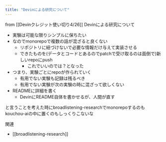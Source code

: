 ```yaml
---
title: "Devinによる研究について"
---
```


from [[Devinクレジット使い切り4/26]]
Devinによる研究について
- 実験は可能な限りシンプルに保ちたい
- なのでmonorepoで複数の話が混ざると良くない
    - リポジトリに紐づけないで必要な情報だけ与えて実装させる
    - できたものを(データとコードとあるのでpatchで受け取るのは面倒で)新しいrepoにpush
        - これでいいのでは？となった
- つまり、実験ごとにrepoが作られていく
    - 有用でない実験も記録は残るべき
    - 有用でない実験が次の実験の時に混ざって欲しくない
- READMEに詳細を書く
    - DevinにREADME自体を書かせるが、人間が直す

と言うことを考えた時にbroadlistening-researchでmonorepoするのもkouchou-aiの中に置くのもしっくりこないな



関連
- [[broadlistening-research]]
